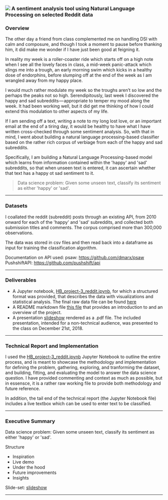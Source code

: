 ### ![](https://ga-dash.s3.amazonaws.com/production/assets/logo-9f88ae6c9c3871690e33280fcf557f33.png) A sentiment analysis tool using Natural Language Processing on selected Reddit data

### Overview

The other day a friend from class complemented me on handling DSI with calm and composure, and though I took a moment to pause before thanking him, it did make me wonder if I have just been good at feigning it.

In reality my week is a roller-coaster ride which starts off on a high note when I see all the lovely faces in class, a mid-week panic-attack which slings me into a trough, an early morning swim which kicks in a healthy dose of endorphins, before slumping off at the end of the week as I am wrangled away from my happy place.

I would much rather modulate my week so the troughs aren’t so low and the perhaps the peaks not so high. Serendipitously, last week I discovered the happy and sad subreddits — appropriate to temper my mood along the week. It had been working well, but it did get me thinking of how I could extend this modulation to other aspects of my life.

If I am sending off a text, writing a note to my long lost love, or an important email at the end of a tiring day, it would be healthy to have what I have written cross-checked through some sentiment analysis. So, with that in mind, I went about building a natural language processing-based classifier based on the rather rich corpus of verbiage from each of the happy and sad subreddits.

Specifically, I am building a Natural Language Processing-based model which learns from information contained within the 'happy' and 'sad' subreddits, so that when unseen text is entered, it can ascertain whether that text has a happy ot sad sentiment to it. 

> Data science problem: Given some unseen text, classify its sentiment as either 'happy' or 'sad'.

---

### Datasets

I coallated the reddit (subreddit) posts through an existing API, from 2010 onward for each of the 'happy' and 'sad' subreddits, and collected both submission titles and comments. The corpus comprised more than 300,000 observations.

The data was stored in csv files and then read back into a dataframe as input for training the classification algorithm.

Documentation on API used:
psaw: https://github.com/dmarx/psaw
PushshiftAPI: https://github.com/pushshift/api

---

### Deliverables

- A Jupyter notebook, [HB_project-3_reddit.ipynb](./code/HB_project-3_reddit.ipynb), for which a structured format was provided, that describes the data with visualizations and statistical analysis. The final raw data file can be found [here](./data/)
- A README markdown file [this file](./README.md) that provides an introduction to and an overview of the project.
- A presentation [slideshow](./slides/HB_project_3_reddit.pdf) rendered as a .pdf file. The included presentation, intended for a non-technical audience, was presented to the class on December 21st, 2018.

---

### Technical Report and Implementation

I used the [HB_project-3_reddit.ipynb](./code/HB_project-3_reddit.ipynb) Jupyter Notebook to outline the entire process, and is meant to showcase the methodology and implementation for defining the problem, gathering, exploring, and tranforming the dataset, and building, fitting, and evaluating the model to answer the data science question. I have provided commenting and context as much as possible, but in essensce, it is a rather raw working file to provide both methodology and future reference.

In addition, the tail end of the technical report (the Jupyter Notebook file) includes a live textbox which can be used to enter text to be classified.

---

### Executive Summary

Data science problem: Given some unseen text, classify its sentiment as either 'happy' or 'sad'.

Structure
- Inspiration
- Live demo
- Under the hood
- Future improvements
- Insights


Slide-set: [slideshow](./slides/HB_project_3_reddit.pdf)

---
